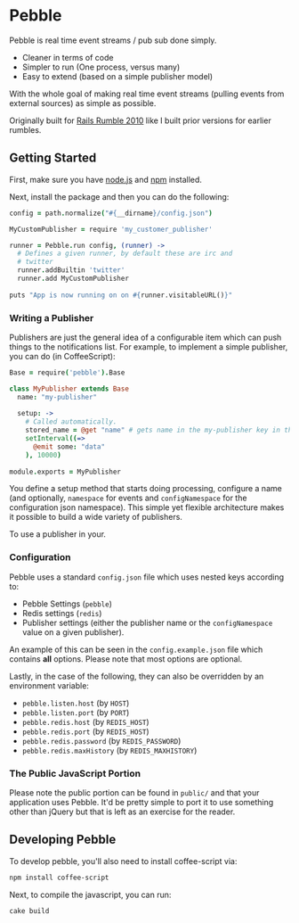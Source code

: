 # Pebble

Pebble is real time event streams / pub sub done simply.

* Cleaner in terms of code
* Simpler to run (One process, versus many)
* Easy to extend (based on a simple publisher model)

With the whole goal of making real time event streams (pulling events
from external sources) as simple as possible.

Originally built for [Rails Rumble 2010](http://www.railsrumble.com/) like
I built prior versions for earlier rumbles.

## Getting Started

First, make sure you have [node.js](http://nodejs.org/) and [npm](http://npmjs.org/) installed.

Next, install the package and then you can do the following:

```coffeescript
config = path.normalize("#{__dirname}/config.json")

MyCustomPublisher = require 'my_customer_publisher'

runner = Pebble.run config, (runner) ->
  # Defines a given runner, by default these are irc and
  # twitter
  runner.addBuiltin 'twitter'
  runner.add MyCustomPublisher
  
puts "App is now running on on #{runner.visitableURL()}"

```

### Writing a Publisher

Publishers are just the general idea of a configurable item which can push things to the notifications list.
For example, to implement a simple publisher, you can do (in CoffeeScript):

```coffeescript
Base = require('pebble').Base

class MyPublisher extends Base
  name: "my-publisher"
  
  setup: ->
    # Called automatically.
    stored_name = @get "name" # gets name in the my-publisher key in the configuration
    setInterval((=>
      @emit some: "data"
    ), 10000)
    
module.exports = MyPublisher
```
        
You define a setup method that starts doing processing, configure a name (and optionally, `namespace`
for events and `configNamespace` for the configuration json namespace). This simple yet flexible architecture
makes it possible to build a wide variety of publishers.

To use a publisher in your.

### Configuration

Pebble uses a standard `config.json` file which uses nested keys according to:

* Pebble Settings (`pebble`)
* Redis settings (`redis`)
* Publisher settings (either the publisher name or the `configNamespace` value on a given publisher).

An example of this can be seen in the `config.example.json` file which contains **all** options.
Please note that most options are optional.

Lastly, in the case of the following, they can also be overridden by an environment variable:

* `pebble.listen.host` (by `HOST`)
* `pebble.listen.port` (by `PORT`)
* `pebble.redis.host` (by `REDIS_HOST`)
* `pebble.redis.port` (by `REDIS_HOST`)
* `pebble.redis.password` (by `REDIS_PASSWORD`)
* `pebble.redis.maxHistory` (by `REDIS_MAXHISTORY`)

### The Public JavaScript Portion

Please note the public portion can be found in `public/` and that
your application uses Pebble. It'd be pretty simple to port it to use
something other than jQuery but that is left as an exercise for the reader.

## Developing Pebble

To develop pebble, you'll also need to install coffee-script via:

```bash
npm install coffee-script
````

Next, to compile the javascript, you can run:

```bash
cake build
```